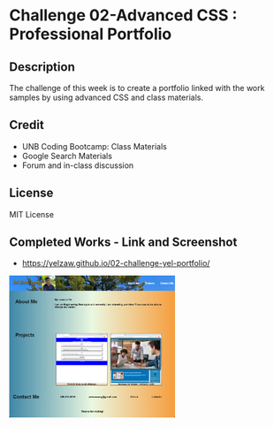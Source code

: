 # Challenge 02-Advanced CSS : Professional Portfolio

## Description
The challenge of this week is to create a portfolio linked with the work samples by using advanced CSS and class materials.

## Credit
- UNB Coding Bootcamp: Class Materials
- Google Search Materials
- Forum and in-class discussion 

## License
MIT License

## Completed Works - Link and Screenshot

- https://yelzaw.github.io/02-challenge-yel-portfolio/
<img src="/assets/images/screenshot-of-portfolio.png" width="300" alt="Screenshot of webpage">